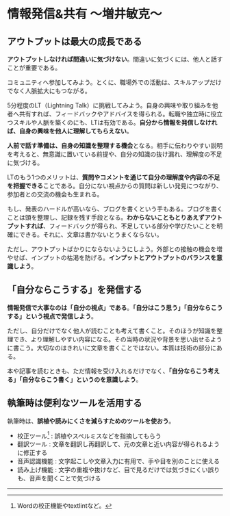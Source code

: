 # 情報発信&共有 ～増井敏克～

## アウトプットは最大の成長である

**アウトプットしなければ間違いに気づけない**。間違いに気づくには、他人と話すことが重要である。

コミュニティへ参加してみよう。とくに、職場外での活動は、スキルアップだけでなく人脈拡大にもつながる。

5分程度のLT（Lightning Talk）に挑戦してみよう。自身の興味や取り組みを他者へ共有すれば、フィードバックやアドバイスを得られる。転職や独立時に役立つスキルや人脈を築くのにも、LTは有効である。**自分から情報を発信しなければ、自身の興味を他人に理解してもらえない**。

**人前で話す準備は、自身の知識を整理する機会**となる。相手に伝わりやすい説明を考えると、無意識に置いている前提や、自分の知識の抜け漏れ、理解度の不足に気づける。

LTのもう1つのメリットは、**質問やコメントを通じて自分の理解度や内容の不足を把握できる**ことである。自分にない視点からの質問は新しい発見につながり、参加者との交流の機会も生まれる。

もし、発表のハードルが高いなら、ブログを書くという手もある。ブログを書くことは頭を整理し、記録を残す手段となる。**わからないこともとりあえずアウトプットすれば**、フィードバックが得られ、不足している部分や学びたいことを明確にできる。それに、文章は書かないとうまくならない。

ただし、アウトプットばかりにならないようにしよう。外部との接触の機会を増やせば、インプットの枯渇を防げる。**インプットとアウトプットのバランスを意識しよう**。

## 「自分ならこうする」を発信する

**情報発信で大事なのは「自分の視点」である**。**「自分はこう思う」「自分ならこうする」という視点で発信しよう**。

ただし、自分だけでなく他人が読むことも考えて書くこと。そのほうが知識を整理でき、より理解しやすい内容になる。その当時の状況や背景を思い出せるように書こう。大切なのはきれいに文章を書くことではない。本質は技術の部分にある。

本や記事を読むときも、ただ情報を受け入れるだけでなく、**「自分ならこう考える」「自分ならこう書く」というのを意識しよう**。

## 執筆時は便利なツールを活用する

執筆時は、**誤植や読みにくさを減らすためのツールを使おう**。

- 校正ツール[^calibration_tools] : 誤植やスペルミスなどを指摘してもらう
- 翻訳ツール : 文章を翻訳し再翻訳して、元の文章と近い内容が得られるように修正する
- 音声認識機能 : 文字起こしや文章入力に有用で、手や目を別のことに使える
- 読み上げ機能 : 文字の重複や抜けなど、目で見るだけでは気づきにくい誤りも、音声を聞くことで気づける

[^calibration_tools]: Wordの校正機能やtextlintなど。

---
